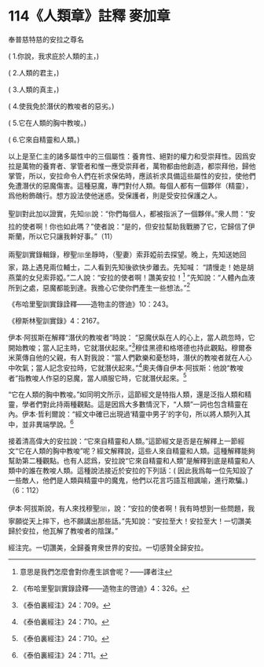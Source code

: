 # 114《人類章》註釋 麥加章

奉普慈特慈的安拉之尊名

( 1.你說，我求庇於人類的主，) 

( 2.人類的君主，)

( 3.人類的真主，)

( 4.使我免於潛伏的教唆者的惡劣。) 

( 5.它在人類的胸中教唆。)

( 6.它來自精靈和人類。)

以上是至仁主的諸多屬性中的三個屬性：養育性、絕對的權力和受崇拜性。因爲安拉是萬物的養育者、掌管者和惟一應受崇拜者，萬物都由他創造，都崇拜他，歸他掌管，所以，安拉命令人們在祈求保佑時，應該祈求具備這些屬性的安拉，使他們免遭潛伏的惡魔傷害。這種惡魔，專門對付人類。每個人都有一個夥伴（精靈），爲他粉飾醜行。想方設法使他迷惑。受保護者，則是受安拉保護之人。

聖訓對此加以證實，先知ﷺ說：“你們每個人，都被指派了一個夥伴。”衆人問：“安拉的使者啊！你也如此嗎？”使者說：“是的，但安拉幫助我戰勝了它，它歸信了伊斯蘭，所以它只讓我幹好事。”（11）

兩聖訓實錄輯錄，穆聖ﷺ坐靜時，（聖妻）索菲婭前去探望。晚上，先知送她回家，路上遇見兩位輔士，二人看到先知後欲快步離去。先知喊： “請慢走！她是胡燕葉的女兒索菲婭。”二人說：“安拉的使者啊！讚美安拉！[^1] ”先知說：“人體內血液所到之處，惡魔都能到達。我擔心它使你們產生一些想法。”[^2]

《布哈里聖訓實錄詮釋——造物主的啓迪》10：243。

《穆斯林聖訓實錄》4：2167。

伊本·阿拔斯在解釋“潛伏的教唆者”時說： “惡魔伏臥在人的心上，當人疏忽時，它開始教唆；當人記主時，它就潛伏起來。”[^3]穆佳黑德和格塔德也持此觀點。穆爾泰米萊傳自他的父親，有人對我說：“當人們歡樂和憂愁時，潛伏的教唆者就在人心中吹氣；當人記念安拉時，它就潛伏起來。”[^4]奧夫傳自伊本·阿拔斯：他說“教唆者”指教唆人作惡的惡魔，當人順服它時，它就潛伏起來。[^5]

“它在人類的胸中教唆。”如同明文所示，這節經文是特指人類，還是泛指人類和精靈，學者們對此持兩種觀點。這是因爲大多數情況下，“人類”一詞也包含精靈在內。伊本·哲利爾說：“經文中確已出現過‘精靈中男子’的字句，所以將人類列入其中，並非異端學說。[^6]

接着清高偉大的安拉說：“它來自精靈和人類。”這節經文是否是在解釋上一節經文“它在人類的胸中教唆”呢？經文解釋說，這些人來自精靈和人類。這種解釋能夠幫助第二種觀點。也有人認爲，安拉說“它來自精靈和人類”是解釋到底是精靈和人類中的誰在教唆人類。這種說法接近於安拉的下列話：( 因此我爲每一位先知設了一些敵人，他們是人類與精靈中的魔鬼，他們以花言巧語互相諷喻，進行欺騙。)（6：112）

伊本·阿拔斯說，有人來找穆聖ﷺ，說：“安拉的使者啊！我有時想到一些問題，我寧願從天上摔下，也不願講出那些話。”先知說：“安拉至大！安拉至大！一切讚美歸於安拉，他瓦解了教唆者的陰謀。”

經注完。一切讚美，全歸養育衆世界的安拉。一切感贊全歸安拉。


[^1]: 意思是我們怎麼會對你產生誤會呢？——譯者注

[^2]: 《布哈里聖訓實錄詮釋——造物主的啓迪》4：326。

[^3]: 《泰伯裏經注》24：709。

[^4]: 《泰伯裏經注》24：710。

[^5]: 《泰伯裏經注》24：710。

[^6]: 《泰伯裏經注》24：711。
